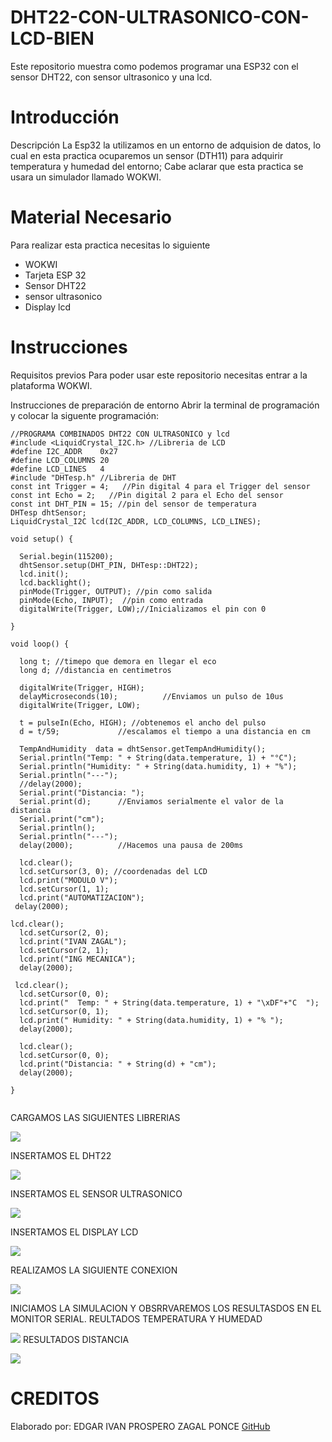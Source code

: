 # DHT22-CON-ULTRASONICO-CON-LCD-BIEN

Este repositorio muestra como podemos programar una ESP32 con el sensor DHT22, con sensor ultrasonico y una lcd.

# Introducción
Descripción
La Esp32 la utilizamos en un entorno de adquision de datos, lo cual en esta practica ocuparemos un sensor (DTH11) para adquirir temperatura y humedad del entorno; Cabe aclarar que esta practica se usara un simulador llamado WOKWI.

# Material Necesario
Para realizar esta practica necesitas lo siguiente

- WOKWI
- Tarjeta ESP 32
- Sensor DHT22
- sensor ultrasonico
- Display lcd


# Instrucciones
Requisitos previos
Para poder usar este repositorio necesitas entrar a la plataforma WOKWI.

Instrucciones de preparación de entorno
Abrir la terminal de programación y colocar la siguente programación:

```
//PROGRAMA COMBINADOS DHT22 CON ULTRASONICO y lcd
#include <LiquidCrystal_I2C.h> //Libreria de LCD
#define I2C_ADDR    0x27
#define LCD_COLUMNS 20
#define LCD_LINES   4
#include "DHTesp.h" //Libreria de DHT
const int Trigger = 4;   //Pin digital 4 para el Trigger del sensor
const int Echo = 2;   //Pin digital 2 para el Echo del sensor
const int DHT_PIN = 15; //pin del sensor de temperatura
DHTesp dhtSensor;
LiquidCrystal_I2C lcd(I2C_ADDR, LCD_COLUMNS, LCD_LINES);

void setup() {

  Serial.begin(115200);
  dhtSensor.setup(DHT_PIN, DHTesp::DHT22);
  lcd.init();
  lcd.backlight();
  pinMode(Trigger, OUTPUT); //pin como salida
  pinMode(Echo, INPUT);  //pin como entrada
  digitalWrite(Trigger, LOW);//Inicializamos el pin con 0

}

void loop() {

  long t; //timepo que demora en llegar el eco
  long d; //distancia en centimetros

  digitalWrite(Trigger, HIGH);
  delayMicroseconds(10);          //Enviamos un pulso de 10us
  digitalWrite(Trigger, LOW);
  
  t = pulseIn(Echo, HIGH); //obtenemos el ancho del pulso
  d = t/59;             //escalamos el tiempo a una distancia en cm
 
  TempAndHumidity  data = dhtSensor.getTempAndHumidity();
  Serial.println("Temp: " + String(data.temperature, 1) + "°C");
  Serial.println("Humidity: " + String(data.humidity, 1) + "%");
  Serial.println("---");
  //delay(2000); 
  Serial.print("Distancia: ");
  Serial.print(d);      //Enviamos serialmente el valor de la distancia
  Serial.print("cm");
  Serial.println();
  Serial.println("---");
  delay(2000);          //Hacemos una pausa de 200ms

  lcd.clear(); 
  lcd.setCursor(3, 0); //coordenadas del LCD 
  lcd.print("MODULO V");
  lcd.setCursor(1, 1);
  lcd.print("AUTOMATIZACION");
 delay(2000);

lcd.clear();
  lcd.setCursor(2, 0);
  lcd.print("IVAN ZAGAL");
  lcd.setCursor(2, 1);
  lcd.print("ING MECANICA");
  delay(2000);

 lcd.clear(); 
  lcd.setCursor(0, 0);
  lcd.print("  Temp: " + String(data.temperature, 1) + "\xDF"+"C  ");
  lcd.setCursor(0, 1);
  lcd.print(" Humidity: " + String(data.humidity, 1) + "% ");
  delay(2000);

  lcd.clear();
  lcd.setCursor(0, 0);
  lcd.print("Distancia: " + String(d) + "cm");
  delay(2000);

}
 

```

CARGAMOS LAS SIGUIENTES LIBRERIAS

![](https://github.com/IVANZAGAL996/DHT22-CON-ULTRASONICO-CON-LCE-BIEN/blob/main/librerias.png)

INSERTAMOS EL DHT22

![](https://github.com/IVANZAGAL996/DHT22-CON-ULTRASONICO-CON-LCE-BIEN/blob/main/dht22.png)

INSERTAMOS EL SENSOR ULTRASONICO

![](https://github.com/IVANZAGAL996/DHT22-CON-ULTRASONICO-CON-LCE-BIEN/blob/main/ultrasonico.png)

INSERTAMOS EL DISPLAY LCD

![](https://github.com/IVANZAGAL996/DHT22-CON-ULTRASONICO-CON-LCE-BIEN/blob/main/lcd.png)



REALIZAMOS LA SIGUIENTE CONEXION

![](https://github.com/IVANZAGAL996/DHT22-CON-ULTRASONICO-CON-LCE-BIEN/blob/main/diagrama%20de%20conexion.png)

INICIAMOS LA SIMULACION Y OBSRRVAREMOS LOS RESULTASDOS EN EL MONITOR SERIAL.
REULTADOS TEMPERATURA Y HUMEDAD

![](https://github.com/IVANZAGAL996/DHT22-CON-ULTRASONICO-CON-LCE-BIEN/blob/main/resultados%20temp%20y%20humedad.png)
RESULTADOS DISTANCIA

![](https://github.com/IVANZAGAL996/DHT22-CON-ULTRASONICO-CON-LCE-BIEN/blob/main/resultados.png)


# CREDITOS
Elaborado por:
EDGAR IVAN PROSPERO ZAGAL PONCE
[GitHub](https://github.com/IVANZAGAL996/PRACTICA-DHT-22/tree/main)



